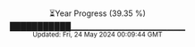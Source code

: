<p align="center">
⏳Year Progress (39.35 %)<br>
███████████▁▁▁▁▁▁▁▁▁▁▁▁▁▁▁▁▁▁▁ <br>
<sub>Updated: Fri, 24 May 2024 00:09:44 GMT</sub>
</p>

